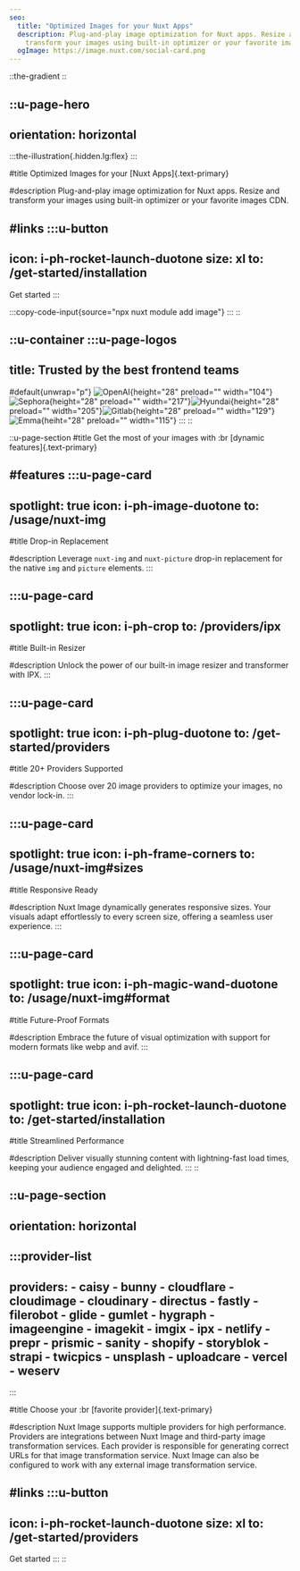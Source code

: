 ```yaml
---
seo:
  title: "Optimized Images for your Nuxt Apps"
  description: Plug-and-play image optimization for Nuxt apps. Resize and
    transform your images using built-in optimizer or your favorite images CDN.
  ogImage: https://image.nuxt.com/social-card.png
---
```


::the-gradient
::

::u-page-hero
---
orientation: horizontal
---
  :::the-illustration{.hidden.lg:flex}
  :::

#title
Optimized Images for your [Nuxt Apps]{.text-primary}

#description
Plug-and-play image optimization for Nuxt apps. Resize and transform your images using built-in optimizer or your favorite images CDN.

#links
  :::u-button
  ---
  icon: i-ph-rocket-launch-duotone
  size: xl
  to: /get-started/installation
  ---
  Get started
  :::

  :::copy-code-input{source="npx nuxt module add image"}
  :::
::

::u-container
  :::u-page-logos
  ---
  title: Trusted by the best frontend teams
  ---
  #default{unwrap="p"}
  ![OpenAI](https://image.nuxt.com/brands/openai.svg){height="28" preload="" width="104"}![Sephora](https://image.nuxt.com/brands/sephora.svg){height="28" preload="" width="217"}![Hyundai](https://image.nuxt.com/brands/hyundai.svg){height="28" preload="" width="205"}![Gitlab](https://image.nuxt.com/brands/gitlab.svg){height="28" preload="" width="129"}![Emma](https://image.nuxt.com/brands/emma.svg){heiht="28" preload="" width="115"}
  :::
::

::u-page-section
#title
Get the most of your images with :br [dynamic features]{.text-primary}

#features
  :::u-page-card
  ---
  spotlight: true
  icon: i-ph-image-duotone
  to: /usage/nuxt-img
  ---
  #title
  Drop-in Replacement
  
  #description
  Leverage `nuxt-img` and `nuxt-picture` drop-in replacement for the native `img` and `picture` elements.
  :::

  :::u-page-card
  ---
  spotlight: true
  icon: i-ph-crop
  to: /providers/ipx
  ---
  #title
  Built-in Resizer
  
  #description
  Unlock the power of our built-in image resizer and transformer with IPX.
  :::

  :::u-page-card
  ---
  spotlight: true
  icon: i-ph-plug-duotone
  to: /get-started/providers
  ---
  #title
  20+ Providers Supported
  
  #description
  Choose over 20 image providers to optimize your images, no vendor lock-in.
  :::

  :::u-page-card
  ---
  spotlight: true
  icon: i-ph-frame-corners
  to: /usage/nuxt-img#sizes
  ---
  #title
  Responsive Ready
  
  #description
  Nuxt Image dynamically generates responsive sizes. Your visuals adapt effortlessly to every screen size, offering a seamless user experience.
  :::

  :::u-page-card
  ---
  spotlight: true
  icon: i-ph-magic-wand-duotone
  to: /usage/nuxt-img#format
  ---
  #title
  Future-Proof Formats
  
  #description
  Embrace the future of visual optimization with support for modern formats like webp and avif.
  :::

  :::u-page-card
  ---
  spotlight: true
  icon: i-ph-rocket-launch-duotone
  to: /get-started/installation
  ---
  #title
  Streamlined Performance
  
  #description
  Deliver visually stunning content with lightning-fast load times, keeping your audience engaged and delighted.
  :::
::

::u-page-section
---
orientation: horizontal
---
  :::provider-list
  ---
  providers:
    - caisy
    - bunny
    - cloudflare
    - cloudimage
    - cloudinary
    - directus
    - fastly
    - filerobot
    - glide
    - gumlet
    - hygraph
    - imageengine
    - imagekit
    - imgix
    - ipx
    - netlify
    - prepr
    - prismic
    - sanity
    - shopify
    - storyblok
    - strapi
    - twicpics
    - unsplash
    - uploadcare
    - vercel
    - weserv
  ---
  :::

#title
Choose your :br [favorite provider]{.text-primary}

#description
Nuxt Image supports multiple providers for high performance. Providers are integrations between Nuxt Image and third-party image transformation services. Each provider is responsible for generating correct URLs for that image transformation service. Nuxt Image can also be configured to work with any external image transformation service.

#links
  :::u-button
  ---
  icon: i-ph-rocket-launch-duotone
  size: xl
  to: /get-started/providers
  ---
  Get started
  :::
::
